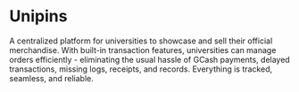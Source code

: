 # Unipins
A centralized platform for universities to showcase and sell their official merchandise. With built-in transaction features, universities can manage orders efficiently - eliminating the usual hassle of GCash payments, delayed transactions, missing logs, receipts, and records. Everything is tracked, seamless, and reliable. 
